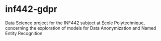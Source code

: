 # inf442-gdpr
Data Science project for the INF442 subject at École Polytechnique, concerning the exploration of models for Data Anonymization and Named Entity Recognition
